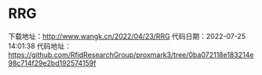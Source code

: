 # RRG
下载地址：http://www.wangk.cn/2022/04/23/RRG
代码日期：2022-07-25 14:01:38
代码地址：https://github.com/RfidResearchGroup/proxmark3/tree/0ba072118e183214e98c714f29e2bd192574159f
